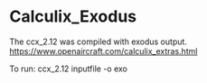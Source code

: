 # Calculix_Exodus

The ccx_2.12 was compiled with exodus output.
https://www.openaircraft.com/calculix_extras.html

To run:  ccx_2.12 inputfile -o exo
